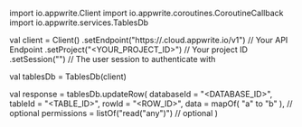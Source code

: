 import io.appwrite.Client
import io.appwrite.coroutines.CoroutineCallback
import io.appwrite.services.TablesDb

val client = Client()
    .setEndpoint("https://<REGION>.cloud.appwrite.io/v1") // Your API Endpoint
    .setProject("<YOUR_PROJECT_ID>") // Your project ID
    .setSession("") // The user session to authenticate with

val tablesDb = TablesDb(client)

val response = tablesDb.updateRow(
    databaseId = "<DATABASE_ID>",
    tableId = "<TABLE_ID>",
    rowId = "<ROW_ID>",
    data = mapOf( "a" to "b" ), // optional
    permissions = listOf("read("any")") // optional
)
